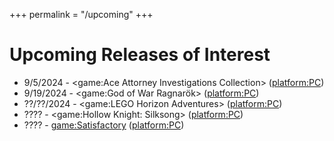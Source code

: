 +++
permalink = "/upcoming"
+++

# Upcoming Releases of Interest

* 9/5/2024 - <game:Ace Attorney Investigations Collection> (<platform:PC>)
* 9/19/2024 - <game:God of War Ragnarök> (<platform:PC>)
* ??/??/2024 - <game:LEGO Horizon Adventures> (<platform:PC>)
* ???? - <game:Hollow Knight: Silksong> (<platform:PC>)
* ???? - <game:Satisfactory> (<platform:PC>)
